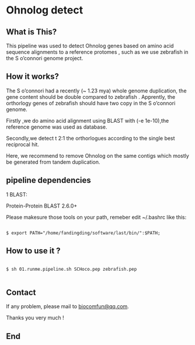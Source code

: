 # Ohnolog detect

## What is This?

  This pipeline was used to detect Ohnolog genes based on amino acid sequence alignments to a reference protomes , such as we use zebrafish in the S o’connori genome project. 
## How it works?
  The S o’connori had a recently (~ 1.23 mya) whole genome duplication, the gene content should be double compared to zebrafish . Apprently, the orthorlogy genes of zebrafish should have two copy in the  S o’connori genome. 
  
  Firstly ,we do amino acid alignment using BLAST with (-e 1e-10),the reference genome was used as database.
  
  Secondly,we detect t 2:1 the orthorlogues according to the single best reciprocal hit.
  
  Here, we recommend to remove Ohnolog on the same contigs which mostly be generated from tandem duplication. 
  
 
## pipeline dependencies


1 BLAST: 

  Protein-Protein BLAST 2.6.0+


  
Please makesure those tools on your path, remeber edit ~/.bashrc like this:

```

$ export PATH="/home/fandingding/software/last/bin/":$PATH;

```

## How to use it ?


```

$ sh 01.runme.pipeline.sh SCHoco.pep zebrafish.pep


```

## Contact

If any problem, please mail to biocomfun@qq.com.

Thanks you very much !

## End



